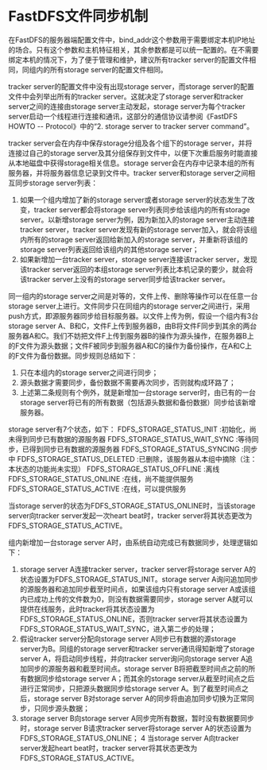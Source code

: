# FastDFS文件同步机制

在FastDFS的服务器端配置文件中，bind_addr这个参数用于需要绑定本机IP地址的场合。只有这个参数和主机特征相关，其余参数都是可以统一配置的。在不需要绑定本机的情况下，为了便于管理和维护，建议所有tracker server的配置文件相同，同组内的所有storage server的配置文件相同。

tracker server的配置文件中没有出现storage server，而storage server的配置文件中会列举出所有的tracker server。这就决定了storage server和tracker server之间的连接由storage server主动发起，storage server为每个tracker server启动一个线程进行连接和通讯，这部分的通信协议请参阅《FastDFS HOWTO -- Protocol》中的“2. storage server to tracker server command”。

tracker server会在内存中保存storage分组及各个组下的storage server，并将连接过自己的storage server及其分组保存到文件中，以便下次重启服务时能直接从本地磁盘中获得storage相关信息。storage server会在内存中记录本组的所有服务器，并将服务器信息记录到文件中。tracker server和storage server之间相互同步storage server列表：
  1. 如果一个组内增加了新的storage server或者storage server的状态发生了改变，tracker server都会将storage server列表同步给该组内的所有storage server。以新增storage server为例，因为新加入的storage server主动连接tracker server，tracker server发现有新的storage server加入，就会将该组内所有的storage server返回给新加入的storage server，并重新将该组的storage server列表返回给该组内的其他storage server；
  2. 如果新增加一台tracker server，storage server连接该tracker server，发现该tracker server返回的本组storage server列表比本机记录的要少，就会将该tracker server上没有的storage server同步给该tracker server。

同一组内的storage server之间是对等的，文件上传、删除等操作可以在任意一台storage server上进行。文件同步只在同组内的storage server之间进行，采用push方式，即源服务器同步给目标服务器。以文件上传为例，假设一个组内有3台storage server A、B和C，文件F上传到服务器B，由B将文件F同步到其余的两台服务器A和C。我们不妨把文件F上传到服务器B的操作为源头操作，在服务器B上的F文件为源头数据；文件F被同步到服务器A和C的操作为备份操作，在A和C上的F文件为备份数据。同步规则总结如下：
  1. 只在本组内的storage server之间进行同步；
  2. 源头数据才需要同步，备份数据不需要再次同步，否则就构成环路了；
  3. 上述第二条规则有个例外，就是新增加一台storage server时，由已有的一台storage server将已有的所有数据（包括源头数据和备份数据）同步给该新增服务器。

storage server有7个状态，如下：
   FDFS_STORAGE_STATUS_INIT      :初始化，尚未得到同步已有数据的源服务器
   FDFS_STORAGE_STATUS_WAIT_SYNC :等待同步，已得到同步已有数据的源服务器
   FDFS_STORAGE_STATUS_SYNCING   :同步中
   FDFS_STORAGE_STATUS_DELETED   :已删除，该服务器从本组中摘除（注：本状态的功能尚未实现）
   FDFS_STORAGE_STATUS_OFFLINE   :离线
   FDFS_STORAGE_STATUS_ONLINE    :在线，尚不能提供服务
   FDFS_STORAGE_STATUS_ACTIVE    :在线，可以提供服务

当storage server的状态为FDFS_STORAGE_STATUS_ONLINE时，当该storage server向tracker server发起一次heart beat时，tracker server将其状态更改为FDFS_STORAGE_STATUS_ACTIVE。

组内新增加一台storage server A时，由系统自动完成已有数据同步，处理逻辑如下：
  1. storage server A连接tracker server，tracker server将storage server A的状态设置为FDFS_STORAGE_STATUS_INIT。storage server A询问追加同步的源服务器和追加同步截至时间点，如果该组内只有storage server A或该组内已成功上传的文件数为0，则没有数据需要同步，storage server A就可以提供在线服务，此时tracker将其状态设置为FDFS_STORAGE_STATUS_ONLINE，否则tracker server将其状态设置为FDFS_STORAGE_STATUS_WAIT_SYNC，进入第二步的处理；
  2. 假设tracker server分配向storage server A同步已有数据的源storage server为B。同组的storage server和tracker server通讯得知新增了storage server A，将启动同步线程，并向tracker server询问向storage server A追加同步的源服务器和截至时间点。storage server B将把截至时间点之前的所有数据同步给storage server A；而其余的storage server从截至时间点之后进行正常同步，只把源头数据同步给storage server A。到了截至时间点之后，storage server B对storage server A的同步将由追加同步切换为正常同步，只同步源头数据；
  3. storage server B向storage server A同步完所有数据，暂时没有数据要同步时，storage server B请求tracker server将storage server A的状态设置为FDFS_STORAGE_STATUS_ONLINE；
     4 当storage server A向tracker server发起heart beat时，tracker server将其状态更改为FDFS_STORAGE_STATUS_ACTIVE。